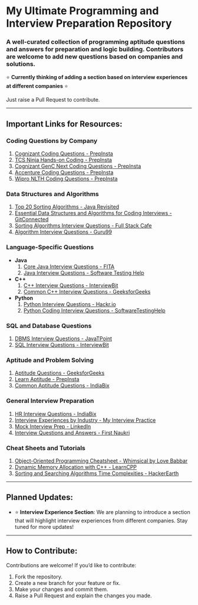 # My Ultimate Programming and Interview Preparation Repository

### A well-curated collection of programming aptitude questions and answers for preparation and logic building. Contributors are welcome to add new questions based on companies and solutions.

⭐ **Currently thinking of adding a section based on interview experiences at different companies** ⭐

Just raise a Pull Request to contribute.

---

## Important Links for Resources:

### Coding Questions by Company
1) [Cognizant Coding Questions - PrepInsta](https://prepinsta.com/cognizant/coding-questions/)
2) [TCS Ninja Hands-on Coding - PrepInsta](https://prepinsta.com/tcs-ninja/hands-on-coding/)
3) [Cognizant GenC Next Coding Questions - PrepInsta](https://prepinsta.com/cognizant-genc-next/coding-questions/)
4) [Accenture Coding Questions - PrepInsta](https://prepinsta.com/accenture/coding/)
5) [Wipro NLTH Coding Questions - PrepInsta](https://prepinsta.com/wipro-nlth/placement-papers/coding-ability/)

### Data Structures and Algorithms
1) [Top 20 Sorting Algorithms - Java Revisited](https://javarevisited.blogspot.com/2019/04/top-20-searching-and-sorting-algorithms-interview-questions.html)
2) [Essential Data Structures and Algorithms for Coding Interviews - GitConnected](https://levelup.gitconnected.com/essential-data-structures-and-algorithms-for-coding-interviews-a283c755b304)
3) [Sorting Algorithms Interview Questions - Full Stack Cafe](https://www.fullstack.cafe/blog/sorting-algorithms-interview-questions)
4) [Algorithm Interview Questions - Guru99](https://www.guru99.com/algorithm-interview-questions.html)

### Language-Specific Questions
- **Java**
   1) [Core Java Interview Questions - FITA](https://www.fita.in/java-interview-questions-freshers/)
   2) [Java Interview Questions - Software Testing Help](https://www.softwaretestinghelp.com/core-java-interview-questions/)
- **C++**
   1) [C++ Interview Questions - InterviewBit](https://www.interviewbit.com/cpp-interview-questions/)
   2) [Common C++ Interview Questions - GeeksforGeeks](https://www.geeksforgeeks.org/commonly-asked-c-interview-questions-set-1/)
- **Python**
   1) [Python Interview Questions - Hackr.io](https://hackr.io/blog/python-interview-questions)
   2) [Python Coding Interview Questions - SoftwareTestingHelp](https://www.softwaretestinghelp.com/python-interview-questions/)

### SQL and Database Questions
1) [DBMS Interview Questions - JavaTPoint](https://www.javatpoint.com/dbms-interview-questions)
2) [SQL Interview Questions - InterviewBit](https://www.interviewbit.com/sql-interview-questions/)

### Aptitude and Problem Solving
1) [Aptitude Questions - GeeksforGeeks](https://www.geeksforgeeks.org/aptitude-gq/)
2) [Learn Aptitude - PrepInsta](https://prepinsta.com/learn-aptitude/)
3) [Common Aptitude Questions - IndiaBix](https://www.indiabix.com/)

### General Interview Preparation
1) [HR Interview Questions - IndiaBix](https://www.indiabix.com/hr-interview/questions-and-answers/)
2) [Interview Experiences by Industry - My Interview Practice](https://myinterviewpractice.com/industries/)
3) [Mock Interview Prep - LinkedIn](https://www.linkedin.com/interview-prep/assessments/urn:li:fs_assessment:(1,a)/question/urn:li:fs_assessmentQuestion:(10011,aq11)/)
4) [Interview Questions and Answers - First Naukri](https://www.firstnaukri.com/interview-questions-and-answers?utm_source=chpeventbyrg&utm_medium=email&utm_campaign=piqa)

### Cheat Sheets and Tutorials
1) [Object-Oriented Programming Cheatsheet - Whimsical by Love Babbar](https://whimsical.com/object-oriented-programming-cheatsheet-by-love-babbar-YbSgLatbWQ4R5paV7EgqFw)
2) [Dynamic Memory Allocation with C++ - LearnCPP](https://www.learncpp.com/cpp-tutorial/dynamic-memory-allocation-with-new-and-delete/)
3) [Sorting and Searching Algorithms Time Complexities - HackerEarth](https://www.hackerearth.com/practice/notes/sorting-and-searching-algorithms-time-complexities-cheat-sheet/)

---

## Planned Updates:
- ⭐ **Interview Experience Section**: We are planning to introduce a section that will highlight interview experiences from different companies. Stay tuned for more updates!

---

## How to Contribute:
Contributions are welcome! If you’d like to contribute:
1) Fork the repository.
2) Create a new branch for your feature or fix.
3) Make your changes and commit them.
4) Raise a Pull Request and explain the changes you made.


